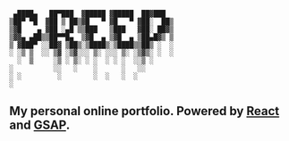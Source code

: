 ```
 ▄████▄   ██▀███  ▓█████ ▓█████  ██▓███  
▒██▀ ▀█  ▓██ ▒ ██▒▓█   ▀ ▓█   ▀ ▓██░  ██▒
▒▓█    ▄ ▓██ ░▄█ ▒▒███   ▒███   ▓██░ ██▓▒
▒▓▓▄ ▄██▒▒██▀▀█▄  ▒▓█  ▄ ▒▓█  ▄ ▒██▄█▓▒ ▒
▒ ▓███▀ ░░██▓ ▒██▒░▒████▒░▒████▒▒██▒ ░  ░
░ ░▒ ▒  ░░ ▒▓ ░▒▓░░░ ▒░ ░░░ ▒░ ░▒▓▒░ ░  ░
  ░  ▒     ░▒ ░ ▒░ ░ ░  ░ ░ ░  ░░▒ ░     
░          ░░   ░    ░      ░   ░░       
░ ░         ░        ░  ░   ░  ░         
░                                        
```
## My personal online portfolio. Powered by [React](https://reactjs.org/) and [GSAP](https://greensock.com/gsap/).